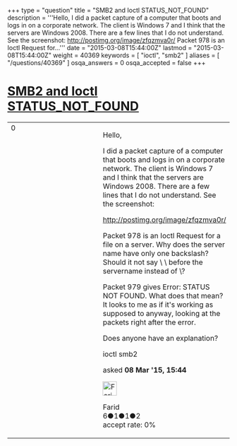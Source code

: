 +++
type = "question"
title = "SMB2 and Ioctl STATUS_NOT_FOUND"
description = '''Hello, I did a packet capture of a computer that boots and logs in on a corporate network. The client is Windows 7 and I think that the servers are Windows 2008. There are a few lines that I do not understand. See the screenshot: http://postimg.org/image/zfqzmva0r/ Packet 978 is an Ioctl Request for...'''
date = "2015-03-08T15:44:00Z"
lastmod = "2015-03-08T15:44:00Z"
weight = 40369
keywords = [ "ioctl", "smb2" ]
aliases = [ "/questions/40369" ]
osqa_answers = 0
osqa_accepted = false
+++

<div class="headNormal">

# [SMB2 and Ioctl STATUS\_NOT\_FOUND](/questions/40369/smb2-and-ioctl-status_not_found)

</div>

<div id="main-body">

<div id="askform">

<table id="question-table" style="width:100%;"><colgroup><col style="width: 50%" /><col style="width: 50%" /></colgroup><tbody><tr class="odd"><td style="width: 30px; vertical-align: top"><div class="vote-buttons"><div id="post-40369-score" class="post-score" title="current number of votes">0</div><div id="favorite-count" class="favorite-count"></div></div></td><td><div id="item-right"><div class="question-body"><p>Hello,</p><p>I did a packet capture of a computer that boots and logs in on a corporate network. The client is Windows 7 and I think that the servers are Windows 2008. There are a few lines that I do not understand. See the screenshot:</p><p><a href="http://postimg.org/image/zfqzmva0r/">http://postimg.org/image/zfqzmva0r/</a></p><p>Packet 978 is an Ioctl Request for a file on a server. Why does the server name have only one backslash? Should it not say \ \ before the servername instead of \?</p><p>Packet 979 gives Error: STATUS NOT FOUND. What does that mean? It looks to me as if it's working as supposed to anyway, looking at the packets right after the error.</p><p>Does anyone have an explanation?</p></div><div id="question-tags" class="tags-container tags">ioctl smb2</div><div id="question-controls" class="post-controls"></div><div class="post-update-info-container"><div class="post-update-info post-update-info-user"><p>asked <strong>08 Mar '15, 15:44</strong></p><img src="https://secure.gravatar.com/avatar/bc0fed450fbdcb51171a53979c8b30f0?s=32&amp;d=identicon&amp;r=g" class="gravatar" width="32" height="32" alt="Farid&#39;s gravatar image" /><p>Farid<br />
<span class="score" title="6 reputation points">6</span><span title="1 badges"><span class="badge1">●</span><span class="badgecount">1</span></span><span title="1 badges"><span class="silver">●</span><span class="badgecount">1</span></span><span title="2 badges"><span class="bronze">●</span><span class="badgecount">2</span></span><br />
<span class="accept_rate" title="Rate of the user&#39;s accepted answers">accept rate:</span> <span title="Farid has no accepted answers">0%</span></p></div></div><div id="comments-container-40369" class="comments-container"></div><div id="comment-tools-40369" class="comment-tools"></div><div class="clear"></div><div id="comment-40369-form-container" class="comment-form-container"></div><div class="clear"></div></div></td></tr></tbody></table>

</div>

</div>

